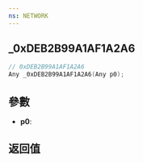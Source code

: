 ```yaml
---
ns: NETWORK
---
```

## _0xDEB2B99A1AF1A2A6

```c
// 0xDEB2B99A1AF1A2A6
Any _0xDEB2B99A1AF1A2A6(Any p0);
```


## 參數
* **p0**: 

## 返回值
